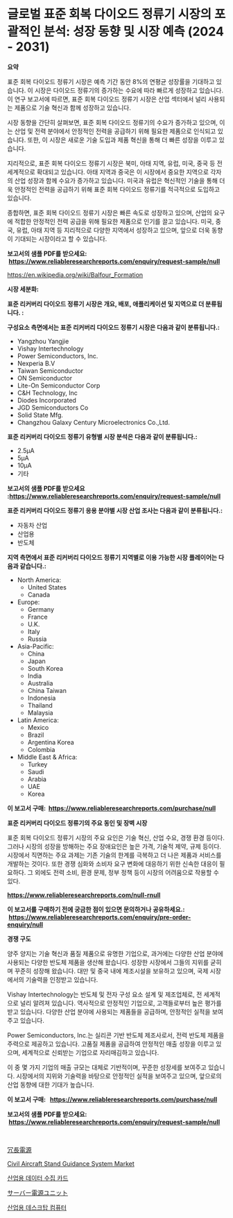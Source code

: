 <p><h1>글로벌 표준 회복 다이오드 정류기 시장의 포괄적인 분석: 성장 동향 및 시장 예측 (2024 - 2031)</h1></p><p><strong>요약</strong></p>
<p><p>표준 회복 다이오드 정류기 시장은 예측 기간 동안 8%의 연평균 성장률을 기대하고 있습니다. 이 시장은 다이오드 정류기의 증가하는 수요에 따라 빠르게 성장하고 있습니다. 이 연구 보고서에 따르면, 표준 회복 다이오드 정류기 시장은 산업 섹터에서 널리 사용되는 제품으로 기술 혁신과 함께 성장하고 있습니다.</p><p>시장 동향을 간단히 살펴보면, 표준 회복 다이오드 정류기의 수요가 증가하고 있으며, 이는 산업 및 전력 분야에서 안정적인 전력을 공급하기 위해 필요한 제품으로 인식되고 있습니다. 또한, 이 시장은 새로운 기술 도입과 제품 혁신을 통해 더 빠른 성장을 이루고 있습니다.</p><p>지리적으로, 표준 회복 다이오드 정류기 시장은 북미, 아태 지역, 유럽, 미국, 중국 등 전 세계적으로 확대되고 있습니다. 아태 지역과 중국은 이 시장에서 중요한 지역으로 각자의 산업 성장과 함께 수요가 증가하고 있습니다. 미국과 유럽은 혁신적인 기술을 통해 더욱 안정적인 전력을 공급하기 위해 표준 회복 다이오드 정류기를 적극적으로 도입하고 있습니다.</p><p>종합하면, 표준 회복 다이오드 정류기 시장은 빠른 속도로 성장하고 있으며, 산업의 요구에 적합한 안정적인 전력 공급을 위해 필요한 제품으로 인기를 끌고 있습니다. 미국, 중국, 유럽, 아태 지역 등 지리적으로 다양한 지역에서 성장하고 있으며, 앞으로 더욱 동향이 기대되는 시장이라고 할 수 있습니다.</p></p>
<p><strong>보고서의 샘플 PDF를 받으세요: &nbsp;<a href="https://www.reliableresearchreports.com/enquiry/request-sample/null">https://www.reliableresearchreports.com/enquiry/request-sample/null</a></strong></p>
<p><a href="https://en.wikipedia.org/wiki/Balfour_Formation">https://en.wikipedia.org/wiki/Balfour_Formation</a></p>
<p><strong>시장 세분화:</strong></p>
<p><strong> 표준 리커버리 다이오드 정류기 시장은 개요, 배포, 애플리케이션 및 지역으로 더 분류됩니다. :</strong></p>
<p><strong>구성요소 측면에서는 표준 리커버리 다이오드 정류기 시장은 다음과 같이 분류됩니다.:</strong></p>
<p><ul><li>Yangzhou Yangjie</li><li>Vishay Intertechnology</li><li>Power Semiconductors, Inc.</li><li>Nexperia B.V</li><li>Taiwan Semiconductor</li><li>ON Semiconductor</li><li>Lite-On Semiconductor Corp</li><li>C&H Technology, Inc</li><li>Diodes Incorporated</li><li>JGD Semiconductors Co</li><li>Solid State Mfg.</li><li>Changzhou Galaxy Century Microelectronics Co.,Ltd.</li></ul></p>
<p><strong> 표준 리커버리 다이오드 정류기 유형별 시장 분석은 다음과 같이 분류됩니다.:</strong></p>
<p><ul><li>2.5µA</li><li>5µA</li><li>10µA</li><li>기타</li></ul></p>
<p><strong>보고서의 샘플 PDF를 받으세요 :<a href="https://www.reliableresearchreports.com/enquiry/request-sample/null">https://www.reliableresearchreports.com/enquiry/request-sample/null</a></strong></p>
<p><strong> 표준 리커버리 다이오드 정류기 응용 분야별 시장 산업 조사는 다음과 같이 분류됩니다.:</strong></p>
<p><ul><li>자동차 산업</li><li>산업용</li><li>반도체</li></ul></p>
<p><strong>지역 측면에서 표준 리커버리 다이오드 정류기 지역별로 이용 가능한 시장 플레이어는 다음과 같습니다.:</strong></p>
<p><ul>
    <li>
        North America:
        <ul>
            <li>United States</li>
            <li>Canada</li>
        </ul>
    </li>
    <li>
        Europe:
        <ul>
            <li>Germany</li>
            <li>France</li>
            <li>U.K.</li>
            <li>Italy</li>
            <li>Russia</li>
        </ul>
    </li>
    <li>
        Asia-Pacific:
        <ul>
            <li>China</li>
            <li>Japan</li>
            <li>South Korea</li>
            <li>India</li>
            <li>Australia</li>
            <li>China Taiwan</li>
            <li>Indonesia</li>
            <li>Thailand</li>
            <li>Malaysia</li>
        </ul>
    </li>
    <li>
        Latin America:
        <ul>
            <li>Mexico</li>
            <li>Brazil</li>
            <li>Argentina Korea</li>
            <li>Colombia</li>
        </ul>
    </li>
    <li>
        Middle East & Africa:
        <ul>
            <li>Turkey</li>
            <li>Saudi</li>
            <li>Arabia</li>
            <li>UAE</li>
            <li>Korea</li>
        </ul>
    </li>
    </ul></p>
<p><strong>이 보고서 구매: &nbsp;<a href="https://www.reliableresearchreports.com/purchase/null">https://www.reliableresearchreports.com/purchase/null</a></strong></p>
<p><strong>표준 리커버리 다이오드 정류기의 주요 동인 및 장벽 시장</strong></p>
<p><p>표준 회복 다이오드 정류기 시장의 주요 요인은 기술 혁신, 산업 수요, 경쟁 환경 등이다. 그러나 시장의 성장을 방해하는 주요 장애요인은 높은 가격, 기술적 제약, 규제 등이다. 시장에서 직면하는 주요 과제는 기존 기술의 한계를 극복하고 더 나은 제품과 서비스를 개발하는 것이다. 또한 경쟁 심화와 소비자 요구 변화에 대응하기 위한 신속한 대응이 필요하다. 그 외에도 전력 소비, 환경 문제, 정부 정책 등이 시장의 어려움으로 작용할 수 있다.</p></p>
<p><strong><a href="https://www.reliableresearchreports.com/null-rnull">https://www.reliableresearchreports.com/null-rnull</a></strong></p>
<p><strong>이 보고서를 구매하기 전에 궁금한 점이 있으면 문의하거나 공유하세요.: &nbsp;<a href="https://www.reliableresearchreports.com/enquiry/pre-order-enquiry/null">https://www.reliableresearchreports.com/enquiry/pre-order-enquiry/null</a></strong></p>
<p><strong>경쟁 구도</strong></p>
<p><p>양주 양지는 기술 혁신과 품질 제품으로 유명한 기업으로, 과거에는 다양한 산업 분야에 사용되는 다양한 반도체 제품을 생산해 왔습니다. 성장한 시장에서 그들의 지위를 굳히며 꾸준히 성장해 왔습니다. 대만 및 중국 내에 제조시설을 보유하고 있으며, 국제 시장에서의 기술력을 인정받고 있습니다.</p><p>Vishay Intertechnology는 반도체 및 전자 구성 요소 설계 및 제조업체로, 전 세계적으로 널리 알려져 있습니다. 역사적으로 안정적인 기업으로, 고객들로부터 높은 평가를 받고 있습니다. 다양한 산업 분야에 사용되는 제품들을 공급하며, 안정적인 실적을 보여주고 있습니다.</p><p>Power Semiconductors, Inc.는 실리콘 기반 반도체 제조사로서, 전력 반도체 제품을 주력으로 제공하고 있습니다. 고품질 제품을 공급하여 안정적인 매출 성장을 이루고 있으며, 세계적으로 신뢰받는 기업으로 자리매김하고 있습니다.</p><p>이 중 몇 가지 기업의 매출 규모는 대체로 기반적이며, 꾸준한 성장세를 보여주고 있습니다. 시장에서의 지위와 기술력을 바탕으로 안정적인 실적을 보여주고 있으며, 앞으로의 산업 동향에 대한 기대가 높습니다.</p></p>
<p><strong>이 보고서 구매: &nbsp; <a href="https://www.reliableresearchreports.com/purchase/null">https://www.reliableresearchreports.com/purchase/null</a></strong></p>
<p><strong>보고서의 샘플 PDF를 받으세요: &nbsp;<a href="https://www.reliableresearchreports.com/enquiry/request-sample/null">https://www.reliableresearchreports.com/enquiry/request-sample/null</a></strong><strong></strong></p>
<p>&nbsp;</p>
<p><p><a href="https://github.com/RandallRunte2023/Market-Research-Report-List-2/blob/main/7251644122846.md">冗長電源</a></p><p><a href="https://github.com/VincentButlerjXXf/Market-Research-Report-List-1/blob/main/civil-aircraft-stand-guidance-system-market.md">Civil Aircraft Stand Guidance System Market</a></p><p><a href="https://github.com/LuckeyCorbin/Market-Research-Report-List-1/blob/main/5168923124274.md">산업용 데이터 수집 카드</a></p><p><a href="https://github.com/TerrellConn/Market-Research-Report-List-2/blob/main/8639677122845.md">サーバー電源ユニット</a></p><p><a href="https://github.com/shampaakter36/Market-Research-Report-List-1/blob/main/3438501124273.md">산업용 데스크탑 컴퓨터</a></p></p>